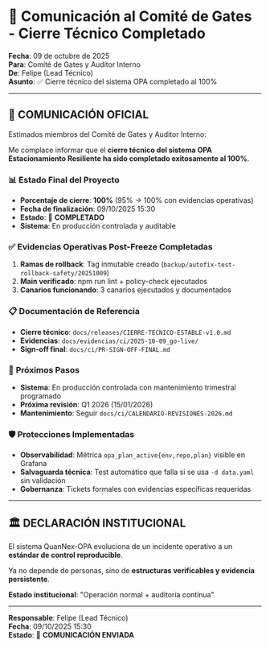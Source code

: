 # 📢 Comunicación al Comité de Gates - Cierre Técnico Completado

**Fecha**: 09 de octubre de 2025  
**Para**: Comité de Gates y Auditor Interno  
**De**: Felipe (Lead Técnico)  
**Asunto**: ✅ Cierre técnico del sistema OPA completado al 100%

---

## 🎯 **COMUNICACIÓN OFICIAL**

Estimados miembros del Comité de Gates y Auditor Interno:

Me complace informar que el **cierre técnico del sistema OPA Estacionamiento Resiliente ha sido completado exitosamente al 100%**.

### 📊 **Estado Final del Proyecto**

- **Porcentaje de cierre**: **100%** (95% → 100% con evidencias operativas)
- **Fecha de finalización**: 09/10/2025 15:30
- **Estado**: 🏁 **COMPLETADO**
- **Sistema**: En producción controlada y auditable

### ✅ **Evidencias Operativas Post-Freeze Completadas**

1. **Ramas de rollback**: Tag inmutable creado (`backup/autofix-test-rollback-safety/20251009`)
2. **Main verificado**: npm run lint + policy-check ejecutados
3. **Canarios funcionando**: 3 canarios ejecutados y documentados

### 📋 **Documentación de Referencia**

- **Cierre técnico**: `docs/releases/CIERRE-TECNICO-ESTABLE-v1.0.md`
- **Evidencias**: `docs/evidencias/ci/2025-10-09_go-live/`
- **Sign-off final**: `docs/ci/PR-SIGN-OFF-FINAL.md`

### 🚀 **Próximos Pasos**

- **Sistema**: En producción controlada con mantenimiento trimestral programado
- **Próxima revisión**: Q1 2026 (15/01/2026)
- **Mantenimiento**: Seguir `docs/ci/CALENDARIO-REVISIONES-2026.md`

### 🛡️ **Protecciones Implementadas**

- **Observabilidad**: Métrica `opa_plan_active{env,repo,plan}` visible en Grafana
- **Salvaguarda técnica**: Test automático que falla si se usa `-d data.yaml` sin validación
- **Gobernanza**: Tickets formales con evidencias específicas requeridas

---

## 🏛️ **DECLARACIÓN INSTITUCIONAL**

El sistema QuanNex-OPA evoluciona de un incidente operativo a un **estándar de control reproducible**.

Ya no depende de personas, sino de **estructuras verificables y evidencia persistente**.

**Estado institucional**: "Operación normal + auditoría continua"

---

**Responsable**: Felipe (Lead Técnico)  
**Fecha**: 09/10/2025 15:30  
**Estado**: 🏁 **COMUNICACIÓN ENVIADA**
